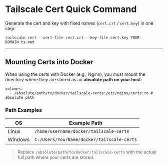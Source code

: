 # Tailscale Cert Quick Command

Generate the cert and key with fixed names (`cert.crt` / `cert.key`) in one step:

    tailscale cert --cert-file cert.crt --key-file cert.key YOUR-DOMAIN.ts.net

---

## Mounting Certs into Docker

When using the certs with Docker (e.g., Nginx), you must mount the directory where they are stored as an **absolute path on your host**:

    volumes:
      - /absolute/path/to/docker/tailscale-certs:/etc/nginx/certs:ro # absolute path

### Path Examples

| OS      | Example Path                                    |
|---------|-------------------------------------------------|
| Linux   | `/home/username/docker/tailscale-certs`         |
| Windows | `C:/Users/YourName/docker/tailscale-certs`      |

> Replace `/absolute/path/to/docker/tailscale-certs` with the actual full path where your certs are stored.
